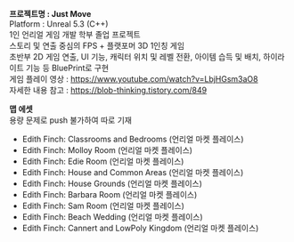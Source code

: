 **프로젝트명 : Just Move**  
Platform : Unreal 5.3 (C++)  
1인 언리얼 게임 개발 학부 졸업 프로젝트  
스토리 및 연출 중심의 FPS + 플랫포머 3D 1인칭 게임  
초반부 2D 게임 연출, UI 기능, 캐릭터 위치 및 레벨 전환, 아이템 습득 및 배치, 하이라이트 기능 등 BluePrint로 구현  
게임 플레이 영상 : https://www.youtube.com/watch?v=LbjHGsm3aO8  
자세한 내용 참고 : https://blob-thinking.tistory.com/849
  
**맵 에셋**  
용량 문제로 push 불가하여 따로 기재
- Edith Finch: Classrooms and Bedrooms (언리얼 마켓 플레이스)
- Edith Finch: Molloy Room (언리얼 마켓 플레이스)
- Edith Finch: Edie Room (언리얼 마켓 플레이스)
- Edith Finch: House and Common Areas (언리얼 마켓 플레이스)
- Edith Finch: House Grounds (언리얼 마켓 플레이스)
- Edith Finch: Barbara Room (언리얼 마켓 플레이스)
- Edith Finch: Sam Room (언리얼 마켓 플레이스)
- Edith Finch: Beach Wedding (언리얼 마켓 플레이스)
- Edith Finch: Cannert and LowPoly Kingdom (언리얼 마켓 플레이스)
